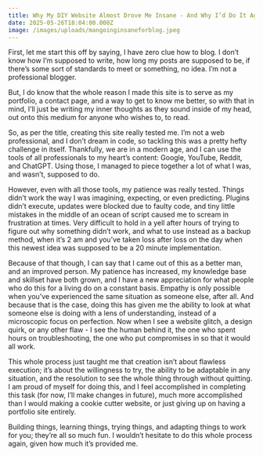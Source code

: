 ```yaml
---
title: Why My DIY Website Almost Drove Me Insane - And Why I’d Do It Again
date: 2025-05-26T18:04:00.000Z
image: /images/uploads/mangoinginsaneforblog.jpeg
---
```

F﻿irst, let me start this off by saying, I have zero clue how to blog. I don’t know how I’m supposed to write, how long my posts are supposed to be, if there’s some sort of standards to meet or something, no idea. I’m not a professional blogger.

B﻿ut, I do know that the whole reason I made this site is to serve as my portfolio, a contact page, and a way to get to know me better, so with that in mind, I’ll just be writing my inner thoughts as they sound inside of my head, out onto this medium for anyone who wishes to, to read.

S﻿o, as per the title, creating this site really tested me. I’m not a web professional, and I don’t dream in code, so tackling this was a pretty hefty challenge in itself. Thankfully, we are in a modern age, and I can use the tools of all professionals to my heart’s content: Google, YouTube, Reddit, and ChatGPT. Using those, I managed to piece together a lot of what I was, and wasn’t, supposed to do.

H﻿owever, even with all those tools, my patience was really tested. Things didn’t work the way I was imagining, expecting, or even predicting. Plugins didn’t execute, updates were blocked due to faulty code, and tiny little mistakes in the middle of an ocean of script caused me to scream in frustration at times. Very difficult to hold in a yell after hours of trying to figure out why something didn’t work, and what to use instead as a backup method, when it’s 2 am and you’ve taken loss after loss on the day when this newest idea was supposed to be a 20 minute implementation.

B﻿ecause of that though, I can say that I came out of this as a better man, and an improved person. My patience has increased, my knowledge base and skillset have both grown, and I have a new appreciation for what people who do this for a living do on a constant basis. Empathy is only possible when you’ve experienced the same situation as someone else, after all. And because that is the case, doing this has given me the ability to look at what someone else is doing with a lens of understanding, instead of a microscopic focus on perfection. Now when I see a website glitch, a design quirk, or any other flaw - I see the human behind it, the one who spent hours on troubleshooting, the one who put compromises in so that it would all work.

T﻿his whole process just taught me that creation isn’t about flawless execution; it’s about the willingness to try, the ability to be adaptable in any situation, and the resolution to see the whole thing through without quitting. I am proud of myself for doing this, and I feel accomplished in completing this task (for now, I’ll make changes in future), much more accomplished than I would making a cookie cutter website, or just giving up on having a portfolio site entirely.

B﻿uilding things, learning things, trying things, and adapting things to work for you; they’re all so much fun. I wouldn’t hesitate to do this whole process again, given how much it’s provided me.
